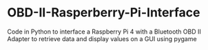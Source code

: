 # OBD-II-Rasperberry-Pi-Interface
Code in Python to interface a Raspberry Pi 4 with a Bluetooth OBD II Adapter to retrieve data and display values on a GUI using pygame
